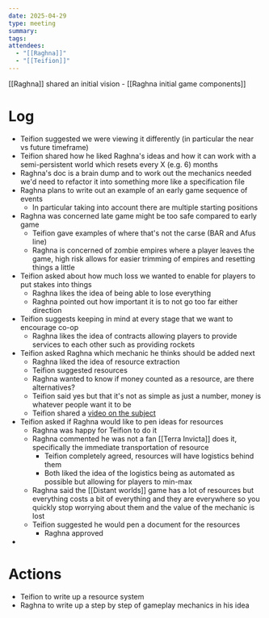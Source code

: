 ```yaml
---
date: 2025-04-29
type: meeting
summary: 
tags: 
attendees:
  - "[[Raghna]]"
  - "[[Teifion]]"
---
```

[[Raghna]] shared an initial vision - [[Raghna initial game components]]

# Log
- Teifion suggested we were viewing it differently (in particular the near vs future timeframe)
- Teifion shared how he liked Raghna's ideas and how it can work with a semi-persistent world which resets every X (e.g. 6) months
- Raghna's doc is a brain dump and to work out the mechanics needed we'd need to refactor it into something more like a specification file
- Raghna plans to write out an example of an early game sequence of events
	- In particular taking into account there are multiple starting positions
- Raghna was concerned late game might be too safe compared to early game
	- Teifion gave examples of where that's not the carse (BAR and Afus line)
	- Raghna is concerned of zombie empires where a player leaves the game, high risk allows for easier trimming of empires and resetting things a little
- Teifion asked about how much loss we wanted to enable for players to put stakes into things
	- Raghna likes the idea of being able to lose everything
	- Raghna pointed out how important it is to not go too far either direction
- Teifion suggests keeping in mind at every stage that we want to encourage co-op
	- Raghna likes the idea of contracts allowing players to provide services to each other such as providing rockets
- Teifion asked Raghna which mechanic he thinks should be added next
	- Raghna liked the idea of resource extraction
	- Teifion suggested resources
	- Raghna wanted to know if money counted as a resource, are there alternatives?
	- Teifion said yes but that it's not as simple as just a number, money is whatever people want it to be
	- Teifion shared a [video on the subject](https://www.youtube.com/watch?v=-nZkP2b-4vo)
- Teifion asked if Raghna would like to pen ideas for resources
	- Raghna was happy for Teifion to do it
	- Raghna commented he was not a fan [[Terra Invicta]] does it, specifically the immediate transportation of resource
		- Teifion completely agreed, resources will have logistics behind them
		- Both liked the idea of the logistics being as automated as possible but allowing for players to min-max
	- Raghna said the [[Distant worlds]] game has a lot of resources but everything costs a bit of everything and they are everywhere so you quickly stop worrying about them and the value of the mechanic is lost
	- Teifion suggested he would pen a document for the resources
		- Raghna approved
- 

# Actions

- Teifion to write up a resource system
- Raghna to write up a step by step of gameplay mechanics in his idea